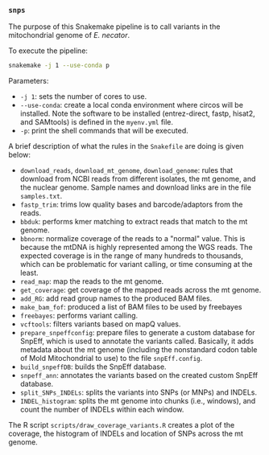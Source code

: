 ### `snps`

The purpose of this Snakemake pipeline is to call variants in the mitochondrial genome of *E. necator*.

To execute the pipeline:

```bash
snakemake -j 1 --use-conda p
```

Parameters:

* `-j 1`: sets the number of cores to use.
* `--use-conda`: create a local conda environment where circos will be installed. Note the software to be installed (entrez-direct, fastp, hisat2, and SAMtools) is defined in the `myenv.yml` file.
* `-p`: print the shell commands that will be executed.

A brief description of what the rules in the `Snakefile` are doing is given below:

* `download_reads`, `download_mt_genome`, `download_genome`: rules that download from NCBI reads from different isolates, the mt genome, and the nuclear genome. Sample names and download links are in the file `samples.txt`.
* `fastp_trim`: trims low quality bases and barcode/adaptors from the reads.
* `bbduk`: performs kmer matching to extract reads that match to the mt genome.
* `bbnorm`: normalize coverage of the reads to a "normal" value. This is because the mtDNA is highly represented among the WGS reads. The expected coverage is in the range of many hundreds to thousands, which can be problematic for variant calling, or time consuming at the least.
* `read_map`: map the reads to the mt genome.
* `get_coverage`: get coverage of the mapped reads across the mt genome.
* `add_RG`: add read group names to the produced BAM files.
* `make_bam_fof`: produced a list of BAM files to be used by freebayes
* `freebayes`: performs variant calling.
* `vcftools`: filters variants based on mapQ values.
* `prepare_snpeffconfig`: prepare files to generate a custom database for SnpEff, which is used to annotate the variants called. Basically, it adds metadata about the mt genome (including the nonstandard codon table of Mold Mitochondrial to use) to the file `snpEff.config`.
* `build_snpeffDB`: builds the SnpEff database.
* `snpeff_ann`: annotates the variants based on the created custom SnpEff database.
* `split_SNPs_INDELs`: splits the variants into SNPs (or MNPs) and INDELs.
* `INDEL_histogram`: splits the mt genome into chunks (i.e., windows), and count the number of INDELs within each window.

The R script `scripts/draw_coverage_variants.R` creates a plot of the coverage, the histogram of INDELs and location of SNPs across the mt genome.



